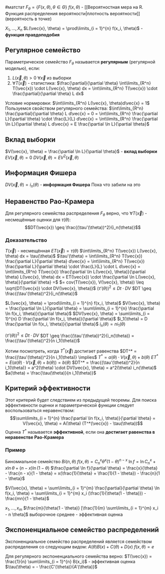 #матстат 
$F_{\theta} = \{ F(x, \theta), \theta \in \Theta \}$
$f(x, \theta)$ - [[Вероятностная мера на R. Функция распределения вероятности|плотность вероятности]] (вероятность в точке)

$X_1, \dots, X_n$
$L(\vec{x}, \theta) = \prod\limits_{i = 1}^{n} f(x_i, \theta)$ - **функция правдоподобия**

## Регулярное семейство
Параметрическое семейство $F_{\theta}$ называется **регулярным** (регулярной моделью), если:
1. $L(\vec{x}, \theta) > 0 \ \forall \vec{x}$ из выборки
2. $\forall T(\vec{x})$ - статистика: $\frac{\partial}{\partial \theta} \int\limits_{R^n} T(\vec{x}) \cdot L(\vec{x}, \theta) dx = \int\limits_{R^n} T(\vec{x}) \cdot \frac{\partial}{\partial \theta} L dx$

Условие нормировки:
$\int\limits_{R^n} L(\vec{x}, \theta)d\vec{x} = 1$
Пользуемся свойством регулярного семейства:
$\int\limits_{R^n} \frac{\partial}{\partial \theta} L d\vec{x} = 0 = \int\limits_{R^n} \frac{\partial L}{\partial \theta} \cdot \frac{L}{L} d\vec{x} = \int\limits_{R^n} \frac{\partial \ln L}{\partial \theta} L d\vec{x} = E \frac{\partial \ln L}{\partial \theta}$

## Вклад выборки
$V(\vec{x}, \theta) = \frac{\partial \ln L}{\partial \theta}$ - **вклад выборки**
$EV(\vec{x}, \theta) = 0$
$DV(\vec{x}, \theta) = EV^2(\vec{x}, \theta)$

## Информация Фишера
$DV(\vec{x}, \theta) = i_n(\theta)$ - **информация Фишера**
Пока что забили на это

## Неравенство Рао-Крамера
Для регулярного семейства распределения $F_{\theta}$ верно, что
$\forall T(\vec{x})$ - несмещённые оценки для $\tau(\theta)$: $$DT(\vec{x}) \geq \frac{(\tau'(\theta))^2}{i_n(\theta)}$$
### Доказательство
$T(\vec{x})$ - несмещённая
$ET(\vec{x}) = \tau(\theta)$
$\int\limits_{R^n} T(\vec{x}) L(\vec{x}, \theta) dx = \tau(\theta)$
$\tau'(\theta) = \int\limits_{R^n} T(\vec{x}) \frac{\partial L}{\partial \theta} d\vec{x} = \int\limits_{R^n} T(\vec{x}) \frac{\partial L}{\partial \theta} \cdot \frac{L}{L} \cdot L d\vec{x} = \int\limits_{R^n} T(\vec{x}) \frac{\partial \ln L(\vec{x}, \theta)}{\partial \theta} L(\vec{x}, \theta) dx = ET(\vec{x}) \cdot \frac{\partial \ln L(\vec{x}, \theta)}{\partial \theta} =$
$= cov(T(\vec{x}), V(\vec{x}, \theta)) \leq \sqrt{DT(\vec{x}) \cdot DV(\vec{x}, \theta)}$
$(\tau'(\theta))^2 \leq Dt \cdot DV$
$DT \geq \frac{(\tau'(\theta))^2}{i_n(\theta)}$

$L(\vec{x}, \theta) = \prod\limits_{i = 1}^{n} f(x_i, \theta)$
$V(\vec{x}, \theta) = \frac{\partial \ln L}{\partial \theta} = \sum\limits_{i = 1}^{n} \frac{\partial \ln f(x_i, \theta)}{\partial \theta}$
$DV(\vec{x}, \theta) = \sum\limits_{i = 1}^{n} D \frac{\partial \ln f(x_i, \theta)}{\partial \theta}$
$i_1(\theta) = D \frac{\partial \ln f(x_i, \theta)}{\partial \theta}$
$i_n(\theta) = n i_1(\theta)$

$(\tau'(\theta))^2 \leq Dt \cdot DV$
$DT \geq \frac{(\tau'(\theta))^2}{i_n(\theta)} = \frac{(\tau'(\theta))^2}{n i_1(\theta)}$

Хотим посмотреть, когда $T^*(\vec{x})$ достигает равенства
$DT^* = \frac{(\tau'(\theta))^2}{n i_1(\theta)} \implies$
$T^* = a(\theta) \cdot V(\vec{x}, \theta) + b(\theta)$
$ET^* = E(a(\theta) \cdot V(\vec{x}, \theta) + b(\theta)) = b(\theta)$
$DT^* = \frac{(\tau'(\theta))^2}{n i_1(\theta)} = a^2(\theta) \cdot DV(\vec{x}, \theta) = a^2(\theta) i_n(\theta)$
$a(\theta) = \frac{\tau(\theta)}{n i_1(\theta)}$

## Критерий эффективности
Этот критерий будет следствием из предыдущей теоремы.
Для поиска эффективности оценки и параметрической функции следует воспользоваться неравенством: $$\sum\limits_{i = 1}^{n} \frac{\partial \ln f(x_i, \theta)}{\partial \theta} = V(\vec{x}, \theta) = A(\theta) (T^*(\vec{x}) - \tau(\theta))$$
Оценка $T^*$ называется **эффективной**, если она **достигает равенства в неравенстве Рао-Крамера**

### Пример
Биномиальное семейство $Bi(n, \theta)$
$f(x, \theta) = C_n^x \theta^x (1 - \theta)^{n - x}$
$\ln f = \ln C_n^x + x \ln \theta + (n - x) \ln (1 - \theta)$ 
$\frac{\partial \ln f}{\partial \theta} = \frac{x}{\theta} - \frac{n - x}{1 - \theta} = x(\frac{1}{\theta} + \frac{1}{1 - \theta}) - \frac{n}{1 - \theta}$

$V(\vec{x}, \theta) = \sum\limits_{i = 1}^{m} \frac{\partial}{\partial \theta} \ln f(x_i, \theta) = \sum\limits_{i = 1}^{m} x_i (\frac{1}{\theta(1 - \theta)}) - \frac{mn}{1 - \theta}$

$x_1, \dots, x_m$
$\frac{m}{\theta(1 - \theta)} [\frac{1}{m} \sum\limits_{i = 1}^{m} x_i - n \theta]$
выборочное среднее - эффективная оценка

## Экспоненциальное семейство распределений
Экспоненциальное семейство распределений является семейством распределения со следующим видом:
$A(\theta) B(x) + C(\theta) + D(x)$
$f(x, \theta) = e$

Для регулярного экспоненциального семейства верно:
$T(\vec{x}) = \frac{1}{n} \sum\limits_{i = 1}^{n} B(x_i)$ - эффективная оценка
$\tau(\theta) = - \frac{C'(\theta)}{A'(\theta)}$